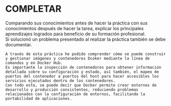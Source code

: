 # COMPLETAR  
Comparando sus conocimientos antes de hacer la práctica con sus conocimientos después de hacer la tarea, explicar los principales aprendizajes logrados para beneficio de su formación profesional.  
Si solucionó un problema presentado al realizar la práctica también se debe documentar.
```
A través de esta práctica he podido comprender cómo se puede construir y gestionar imágenes y contenedores Dcoker mediante la línea de comandos y en Docker Hub.
Es importante la inspección de contenedores para obtener información detallada sobre su configuración y estado, así también, el mapeo de puertos del contenedor a puertos del host para hacer accesibles los servicios ejecutados dentro de los contenedores.
Con todo esto, se puede decir que Docker permite crear entornos de desarrollo y producción consistentes, reduciendo problemas relacionados con la configuración de entornos, facilitando la portabilidad de aplicaciones.
```